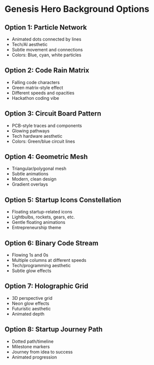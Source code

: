 # Genesis Hero Background Options

## Option 1: Particle Network
- Animated dots connected by lines
- Tech/AI aesthetic
- Subtle movement and connections
- Colors: Blue, cyan, white particles

## Option 2: Code Rain Matrix
- Falling code characters
- Green matrix-style effect
- Different speeds and opacities
- Hackathon coding vibe

## Option 3: Circuit Board Pattern
- PCB-style traces and components
- Glowing pathways
- Tech hardware aesthetic
- Colors: Green/blue circuit lines

## Option 4: Geometric Mesh
- Triangular/polygonal mesh
- Subtle animations
- Modern, clean design
- Gradient overlays

## Option 5: Startup Icons Constellation
- Floating startup-related icons
- Lightbulbs, rockets, gears, etc.
- Gentle floating animations
- Entrepreneurship theme

## Option 6: Binary Code Stream
- Flowing 1s and 0s
- Multiple columns at different speeds
- Tech/programming aesthetic
- Subtle glow effects

## Option 7: Holographic Grid
- 3D perspective grid
- Neon glow effects
- Futuristic aesthetic
- Animated depth

## Option 8: Startup Journey Path
- Dotted path/timeline
- Milestone markers
- Journey from idea to success
- Animated progression
